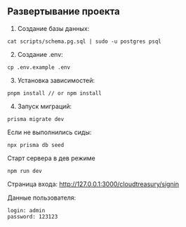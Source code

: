 ## Развертывание проекта

1. Создание базы данных:

```
cat scripts/schema.pg.sql | sudo -u postgres psql
```

2. Создание .env:

```
cp .env.example .env
```

3. Установка зависимостей:

```
pnpm install // or npm install
```

4. Запуск миграций:

```
prisma migrate dev
```

Если не выполнились сиды:

```
npx prisma db seed
```

Старт сервера в дев режиме

```
npm run dev
```

Страница входа: http://127.0.0.1:3000/cloudtreasury/signin

Данные пользователя:

```
login: admin
password: 123123
```
